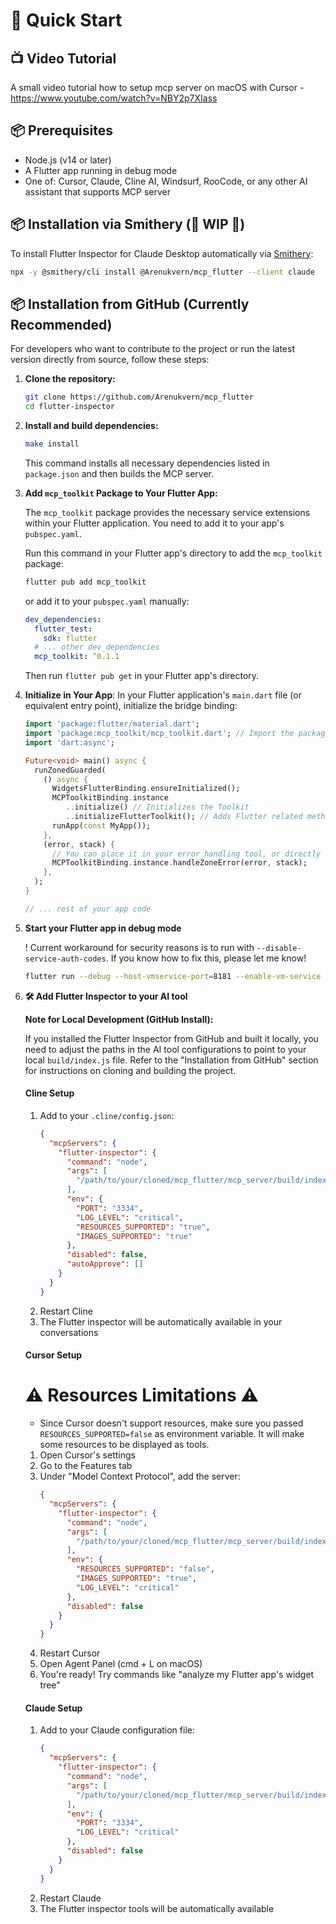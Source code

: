 # 🚀 Quick Start

## 📺 Video Tutorial

A small video tutorial how to setup mcp server on macOS with Cursor - https://www.youtube.com/watch?v=NBY2p7XIass

## 📦 Prerequisites

- Node.js (v14 or later)
- A Flutter app running in debug mode
- One of: Cursor, Claude, Cline AI, Windsurf, RooCode, or any other AI assistant that supports MCP server

## 📦 Installation via Smithery (🚧 WIP 🚧)

To install Flutter Inspector for Claude Desktop automatically via [Smithery](https://smithery.ai/server/@Arenukvern/mcp_flutter):

```bash
npx -y @smithery/cli install @Arenukvern/mcp_flutter --client claude
```

## 📦 Installation from GitHub (Currently Recommended)

For developers who want to contribute to the project or run the latest version directly from source, follow these steps:

1. **Clone the repository:**

   ```bash
   git clone https://github.com/Arenukvern/mcp_flutter
   cd flutter-inspector
   ```

2. **Install and build dependencies:**

   ```bash
   make install
   ```

   This command installs all necessary dependencies listed in `package.json` and then builds the MCP server.

3. **Add `mcp_toolkit` Package to Your Flutter App:**

   The `mcp_toolkit` package provides the necessary service extensions within your Flutter application. You need to add it to your app's `pubspec.yaml`.

   Run this command in your Flutter app's directory to add the `mcp_toolkit` package:

   ```bash
   flutter pub add mcp_toolkit
   ```

   or add it to your `pubspec.yaml` manually:

   ```yaml
   dev_dependencies:
     flutter_test:
       sdk: flutter
     # ... other dev_dependencies
     mcp_toolkit: ^0.1.1
   ```

   Then run `flutter pub get` in your Flutter app's directory.

4. **Initialize in Your App**:
   In your Flutter application's `main.dart` file (or equivalent entry point), initialize the bridge binding:

   ```dart
   import 'package:flutter/material.dart';
   import 'package:mcp_toolkit/mcp_toolkit.dart'; // Import the package
   import 'dart:async';

   Future<void> main() async {
     runZonedGuarded(
       () async {
         WidgetsFlutterBinding.ensureInitialized();
         MCPToolkitBinding.instance
            ..initialize() // Initializes the Toolkit
            ..initializeFlutterToolkit(); // Adds Flutter related methods to the MCP server
         runApp(const MyApp());
       },
       (error, stack) {
         // You can place it in your error handling tool, or directly in the zone. The most important thing is to have it - otherwise the errors will not be captured and MCP server will not return error results.
         MCPToolkitBinding.instance.handleZoneError(error, stack);
       },
     );
   }

   // ... rest of your app code
   ```

5. **Start your Flutter app in debug mode**

   ! Current workaround for security reasons is to run with `--disable-service-auth-codes`. If you know how to fix this, please let me know!

   ```bash
   flutter run --debug --host-vmservice-port=8181 --enable-vm-service --disable-service-auth-codes
   ```

6. **🛠️ Add Flutter Inspector to your AI tool**

   **Note for Local Development (GitHub Install):**

   If you installed the Flutter Inspector from GitHub and built it locally, you need to adjust the paths in the AI tool configurations to point to your local `build/index.js` file. Refer to the "Installation from GitHub" section for instructions on cloning and building the project.

   #### Cline Setup

   1. Add to your `.cline/config.json`:
      ```json
      {
        "mcpServers": {
          "flutter-inspector": {
            "command": "node",
            "args": [
              "/path/to/your/cloned/mcp_flutter/mcp_server/build/index.js"
            ],
            "env": {
              "PORT": "3334",
              "LOG_LEVEL": "critical",
              "RESOURCES_SUPPORTED": "true",
              "IMAGES_SUPPORTED": "true"
            },
            "disabled": false,
            "autoApprove": []
          }
        }
      }
      ```
   2. Restart Cline
   3. The Flutter inspector will be automatically available in your conversations

   #### Cursor Setup

   # ⚠️ Resources Limitations ⚠️

   - Since Cursor doesn't support resources, make sure you passed `RESOURCES_SUPPORTED=false` as environment variable. It will make some resources to be displayed as tools.

   1. Open Cursor's settings
   2. Go to the Features tab
   3. Under "Model Context Protocol", add the server:
      ```json
      {
        "mcpServers": {
          "flutter-inspector": {
            "command": "node",
            "args": [
              "/path/to/your/cloned/mcp_flutter/mcp_server/build/index.js"
            ],
            "env": {
              "RESOURCES_SUPPORTED": "false",
              "IMAGES_SUPPORTED": "true",
              "LOG_LEVEL": "critical"
            },
            "disabled": false
          }
        }
      }
      ```
   4. Restart Cursor
   5. Open Agent Panel (cmd + L on macOS)
   6. You're ready! Try commands like "analyze my Flutter app's widget tree"

   #### Claude Setup

   1. Add to your Claude configuration file:
      ```json
      {
        "mcpServers": {
          "flutter-inspector": {
            "command": "node",
            "args": [
              "/path/to/your/cloned/mcp_flutter/mcp_server/build/index.js"
            ],
            "env": {
              "PORT": "3334",
              "LOG_LEVEL": "critical"
            },
            "disabled": false
          }
        }
      }
      ```
   2. Restart Claude
   3. The Flutter inspector tools will be automatically available
